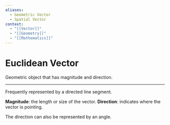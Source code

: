 ```yaml
---
aliases:
  - Geometric Vector
  - Spatial Vector
context:
  - "[[Vector]]"
  - "[[Geometry]]"
  - "[[Mathematics]]"
---
```


# Euclidean Vector

Geometric object that has magnitude and direction.

---

Frequently represented by a directed line segment.

**Magnitude**: the length or size of the vector.
**Direction**: indicates where the vector is pointing.

The direction can also be represented by an angle.
